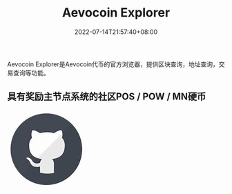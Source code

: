 ﻿---
weight: 
title: "Aevocoin Explorer"
description: "Aevocoin Explorer是Aevocoin代币的官方浏览器，提供区块查询，地址查询，交易查询等功能"
date: 2022-07-14T21:57:40+08:00
lastmod: 2022-07-14T16:45:40+08:00
draft: false
authors: ["whq985"]
featuredImage: "aevocoin-explorer.png"
link: "https://aevocoincommunity.github.io/aevo-site/"
tags: ["区块链浏览器","Aevocoin Explorer"]
categories: ["navigation"]
navigation: ["区块链浏览器"]
lightgallery: true
toc: true
pinned: false
recommend: false
recommend1: false
---
Aevocoin Explorer是Aevocoin代币的官方浏览器，提供区块查询，地址查询，交易查询等功能。

## 具有奖励主节点系统的社区POS / POW / MN硬币

![1](1.jpg)
